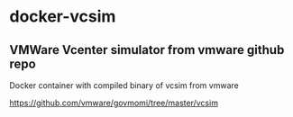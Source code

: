 # docker-vcsim

## VMWare Vcenter simulator from vmware github repo

Docker container with compiled binary of vcsim from vmware 

https://github.com/vmware/govmomi/tree/master/vcsim

